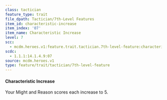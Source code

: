 ```yaml
---
class: tactician
feature_type: trait
file_dpath: Tactician/7th-Level Features
item_id: characteristic-increase
item_index: '07'
item_name: Characteristic Increase
level: 7
scc:
  - mcdm.heroes.v1:feature.trait.tactician.7th-level-feature:characteristic-increase
scdc:
  - 1.1.1:14.1.4.9:07
source: mcdm.heroes.v1
type: feature/trait/tactician/7th-level-feature
---
```


#### Characteristic Increase

Your Might and Reason scores each increase to 5.
